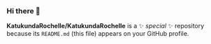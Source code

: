 ### Hi there 👋

**KatukundaRochelle/KatukundaRochelle** is a ✨ _special_ ✨ repository because its `README.md` (this file) appears on your GitHub profile.

